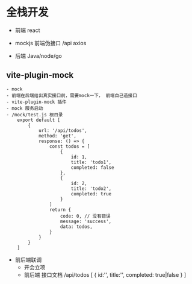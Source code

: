 # 全栈开发
- 前端 react
- mockjs 前端伪接口
    /api axios

- 后端 Java/node/go

## vite-plugin-mock
    - mock
    - 前端在后端给出真实接口前，需要mock一下， 前端自己造接口
    - vite-plugin-mock 插件
    - mock 服务启动
    - /mock/test.js 根目录
        export default [
            {
                url: '/api/todos',
                method: 'get',
                response: () => {
                    const todos = [
                        {
                            id: 1,
                            title: 'todo1',
                            completed: false
                        },
                        {
                            id: 2,
                            title: 'todo2',
                            completed: true
                        }
                    ]
                    return {
                        code: 0, // 没有错误
                        message: 'success',
                        data: todos,
                    }
                }
            }
        ]
- 前后端联调
    - 开会立项
    - 前后端 接口文档
    /api/todos
    [
        {
            id:'',
            title:'',
            completed: true|false
        }
    ]